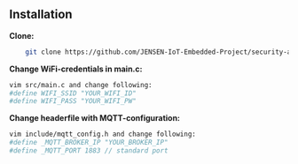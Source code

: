## Installation

**Clone:**
```bash
    git clone https://github.com/JENSEN-IoT-Embedded-Project/security-application.git
```

**Change WiFi-credentials in main.c:**
```bash
vim src/main.c and change following:
#define WIFI_SSID "YOUR_WIFI_ID"
#define WIFI_PASS "YOUR_WIFI_PW"

```

**Change headerfile with MQTT-configuration:**
```bash
vim include/mqtt_config.h and change following:
#define _MQTT_BROKER_IP "YOUR_BROKER_IP"
#define _MQTT_PORT 1883 // standard port

```

